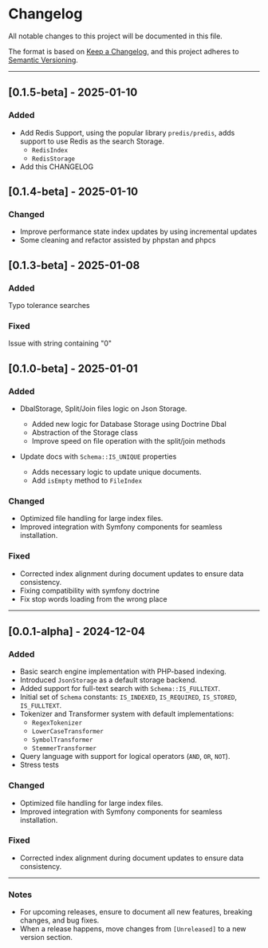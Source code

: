 # Changelog

All notable changes to this project will be documented in this file.

The format is based on [Keep a Changelog](https://keepachangelog.com/en/1.0.0/), and this project adheres to [Semantic Versioning](https://semver.org/spec/v2.0.0.html).

---

## [0.1.5-beta] - 2025-01-10
### Added
- Add Redis Support, using the popular library `predis/predis`, adds support to use Redis as the search Storage.
  * `RedisIndex`
  * `RedisStorage`
- Add this CHANGELOG

## [0.1.4-beta] - 2025-01-10
### Changed
- Improve performance state index updates by using incremental updates
- Some cleaning and refactor assisted by phpstan and phpcs

## [0.1.3-beta] - 2025-01-08
### Added
Typo tolerance searches

### Fixed
Issue with string containing "0"



## [0.1.0-beta] - 2025-01-01
### Added

- DbalStorage, Split/Join files logic on Json Storage.
    * Added new logic for Database Storage using Doctrine Dbal
    * Abstraction of the Storage class
    * Improve speed on file operation with the split/join methods

- Update docs with `Schema::IS_UNIQUE` properties
    * Adds necessary logic to update unique documents.
    * Add `isEmpty` method to `FileIndex`
 
### Changed
- Optimized file handling for large index files.
- Improved integration with Symfony components for seamless installation.

### Fixed
- Corrected index alignment during document updates to ensure data consistency.
- Fixing compatibility with symfony doctrine
- Fix stop words loading from the wrong place

---

## [0.0.1-alpha] - 2024-12-04

### Added
- Basic search engine implementation with PHP-based indexing.
- Introduced `JsonStorage` as a default storage backend.
- Added support for full-text search with `Schema::IS_FULLTEXT`.
- Initial set of `Schema` constants: `IS_INDEXED`, `IS_REQUIRED`, `IS_STORED`, `IS_FULLTEXT`.
- Tokenizer and Transformer system with default implementations:
  - `RegexTokenizer`
  - `LowerCaseTransformer`
  - `SymbolTransformer`
  - `StemmerTransformer`
- Query language with support for logical operators (`AND`, `OR`, `NOT`).
- Stress tests

### Changed
- Optimized file handling for large index files.
- Improved integration with Symfony components for seamless installation.

### Fixed
- Corrected index alignment during document updates to ensure data consistency.

---

### Notes

- For upcoming releases, ensure to document all new features, breaking changes, and bug fixes.
- When a release happens, move changes from `[Unreleased]` to a new version section.
